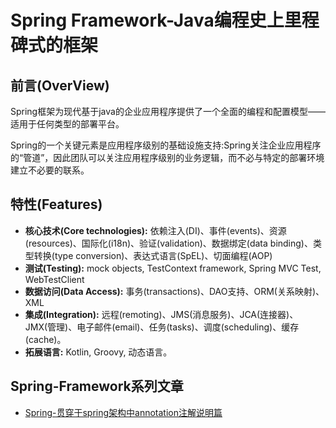 # Spring Framework-Java编程史上里程碑式的框架

## 前言(OverView)

Spring框架为现代基于java的企业应用程序提供了一个全面的编程和配置模型——适用于任何类型的部署平台。

Spring的一个关键元素是应用程序级别的基础设施支持:Spring关注企业应用程序的“管道”，因此团队可以关注应用程序级别的业务逻辑，而不必与特定的部署环境建立不必要的联系。

## 特性(Features)

- **核心技术(Core technologies):** 依赖注入(DI)、事件(events)、资源(resources)、国际化(i18n)、验证(validation)、数据绑定(data binding)、类型转换(type conversion)、表达式语言(SpEL)、切面编程(AOP)
- **测试(Testing):** mock objects, TestContext framework, Spring MVC Test, WebTestClient
- **数据访问(Data Access):** 事务(transactions)、DAO支持、ORM(关系映射)、XML
- **集成(Integration):** 远程(remoting)、JMS(消息服务)、JCA(连接器)、JMX(管理)、电子邮件(email)、任务(tasks)、调度(scheduling)、缓存(cache)。
- **拓展语言:** Kotlin, Groovy, 动态语言。

## Spring-Framework系列文章

- [Spring-贯穿于spring架构中annotation注解说明篇 ](./spring-annotation.md)